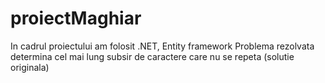 # proiectMaghiar
 
In cadrul proiectului am folosit .NET, Entity framework
Problema rezolvata determina cel mai lung subsir de caractere care nu se repeta (solutie originala)
